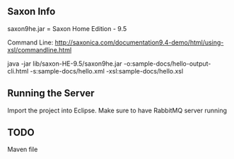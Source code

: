 Saxon Info
--------
saxon9he.jar = Saxon Home Edition - 9.5

Command Line:
http://saxonica.com/documentation9.4-demo/html/using-xsl/commandline.html

java -jar lib/saxon-HE-9.5/saxon9he.jar -o:sample-docs/hello-output-cli.html -s:sample-docs/hello.xml -xsl:sample-docs/hello.xsl


Running the Server
------------------

Import the project into Eclipse.
Make sure to have RabbitMQ server running


TODO
------------------
Maven file
